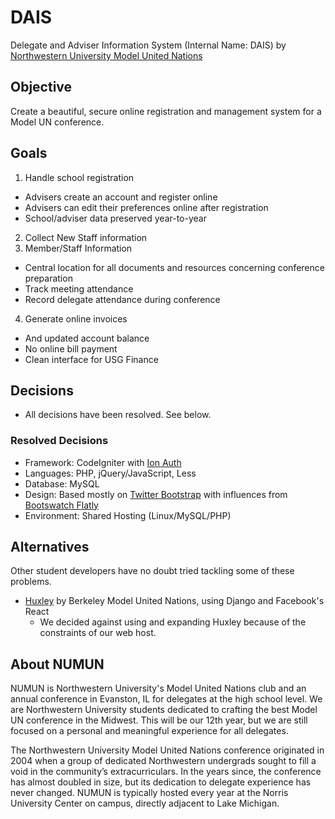DAIS
====

Delegate and Adviser Information System (Internal Name: DAIS) by [Northwestern University Model United Nations](http://numun.org)

Objective
----------
Create a beautiful, secure online registration and management system for a Model UN conference.

Goals
---------
1. Handle school registration
  * Advisers create an account and register online
  * Advisers can edit their preferences online after registration 
  * School/adviser data preserved year-to-year 
2. Collect New Staff information
3. Member/Staff Information
  * Central location for all documents and resources concerning conference preparation
  * Track meeting attendance
  * Record delegate attendance during conference

4. Generate online invoices
  * And updated account balance
  * No online bill payment
  * Clean interface for USG Finance


Decisions
-----------
- All decisions have been resolved. See below.

### Resolved Decisions
- Framework: CodeIgniter with [Ion Auth](https://github.com/benedmunds/CodeIgniter-Ion-Auth)
- Languages: PHP, jQuery/JavaScript, Less
- Database: MySQL
- Design: Based mostly on [Twitter Bootstrap](https://github.com/twbs/bootstrap) with influences from [Bootswatch Flatly](http://bootswatch.com/flatly/)
- Environment: Shared Hosting (Linux/MySQL/PHP)

Alternatives
--------------
Other student developers have no doubt tried tackling some of these problems.
- [Huxley](https://github.com/bmun/huxley) by Berkeley Model United Nations, using Django and Facebook's React
  * We decided against using and expanding Huxley because of the constraints of our web host.

About NUMUN
-------------
NUMUN is Northwestern University's Model United Nations club and an annual conference in Evanston, IL for delegates at the high school level. We are Northwestern University students dedicated to crafting the best Model UN conference in the Midwest. This will be our 12th year, but we are still focused on a personal and meaningful experience for all delegates.

The Northwestern University Model United Nations conference originated in 2004 when a group of dedicated Northwestern undergrads sought to fill a void in the community’s extracurriculars. In the years since, the conference has almost doubled in size, but its dedication to delegate experience has never changed. NUMUN is typically hosted every year at the Norris University Center on campus, directly adjacent to Lake Michigan.

